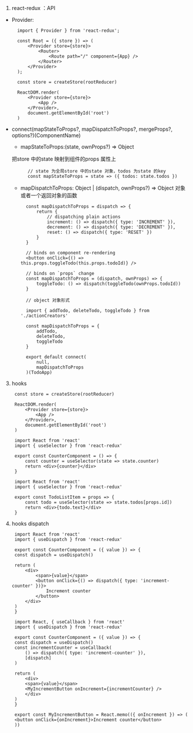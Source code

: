 1. react-redux ：API

+ Provider: 

        import { Provider } from 'react-redux';

        const Root = ({ store }) => (
            <Provider store={store}>
                <Router>
                    <Route path="/" component={App} />
                </Router>
            </Provider>
        );

        const store = createStore(rootReducer)

        ReactDOM.render(
            <Provider store={store}>
                <App />
            </Provider>,
            document.getElementById('root')
        )

+ connect(mapStateToProps?, mapDispatchToProps?, mergeProps?, options?)(ComponentName)

    + mapStateToProps:(state, ownProps?) => Object

    把store 中的state 映射到组件的props 属性上

            // state 为全局store 中的state 对象，todos 为state 的key
            const mapStateToProps = state => ({ todos: state.todos })
    
    + mapDispatchToProps: Object | (dispatch, ownProps?) => Object  对象或者一个返回对象的函数

            const mapDispatchToProps = dispatch => {
                return {
                    // dispatching plain actions
                    increment: () => dispatch({ type: 'INCREMENT' }),
                    decrement: () => dispatch({ type: 'DECREMENT' }),
                    reset: () => dispatch({ type: 'RESET' })
                }
            }

            // binds on component re-rendering
            <button onClick={() => this.props.toggleTodo(this.props.todoId)} />

            // binds on `props` change
            const mapDispatchToProps = (dispatch, ownProps) => {
                toggleTodo: () => dispatch(toggleTodo(ownProps.todoId))
            }

            // object 对象形式

            import { addTodo, deleteTodo, toggleTodo } from './actionCreators'

            const mapDispatchToProps = {
                addTodo,
                deleteTodo,
                toggleTodo
            }

            export default connect(
                null,
                mapDispatchToProps
            )(TodoApp)

3. hooks

        const store = createStore(rootReducer)

        ReactDOM.render(
            <Provider store={store}>
                <App />
            </Provider>,
            document.getElementById('root')
        )

        import React from 'react'
        import { useSelector } from 'react-redux'

        export const CounterComponent = () => {
            const counter = useSelector(state => state.counter)
            return <div>{counter}</div>
        }

        import React from 'react'
        import { useSelector } from 'react-redux'

        export const TodoListItem = props => {
            const todo = useSelector(state => state.todos[props.id])
            return <div>{todo.text}</div>
        }

4. hooks dispatch

        import React from 'react'
        import { useDispatch } from 'react-redux'

        export const CounterComponent = ({ value }) => {
        const dispatch = useDispatch()

        return (
            <div>
                <span>{value}</span>
                <button onClick={() => dispatch({ type: 'increment-counter' })}>
                    Increment counter
                </button>
            </div>
        )
        }

        import React, { useCallback } from 'react'
        import { useDispatch } from 'react-redux'

        export const CounterComponent = ({ value }) => {
        const dispatch = useDispatch()
        const incrementCounter = useCallback(
            () => dispatch({ type: 'increment-counter' }),
            [dispatch]
        )

        return (
            <div>
            <span>{value}</span>
            <MyIncrementButton onIncrement={incrementCounter} />
            </div>
        )
        }

        export const MyIncrementButton = React.memo(({ onIncrement }) => (
        <button onClick={onIncrement}>Increment counter</button>
        ))
